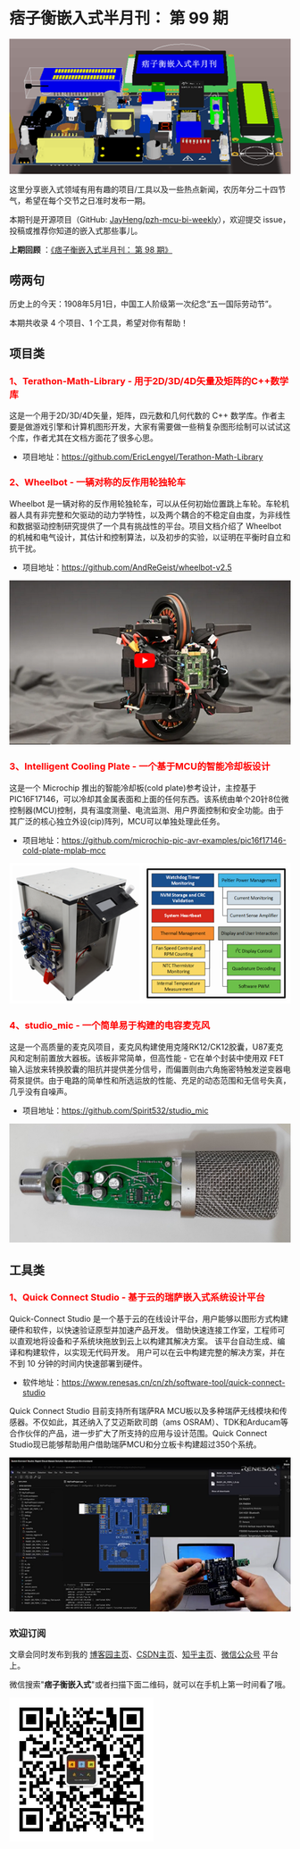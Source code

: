 # 痞子衡嵌入式半月刊： 第 99 期

![](https://raw.githubusercontent.com/JayHeng/pzh-mcu-bi-weekly/master/pics/pzh_mcu_bi_weekly.PNG)

这里分享嵌入式领域有用有趣的项目/工具以及一些热点新闻，农历年分二十四节气，希望在每个交节之日准时发布一期。

本期刊是开源项目（GitHub: [JayHeng/pzh-mcu-bi-weekly](https://github.com/JayHeng/pzh-mcu-bi-weekly)），欢迎提交 issue，投稿或推荐你知道的嵌入式那些事儿。

**上期回顾** ：[《痞子衡嵌入式半月刊： 第 98 期》](https://www.cnblogs.com/henjay724/p/18162722)

## 唠两句

历史上的今天：1908年5月1日，中国工人阶级第一次纪念“五一国际劳动节”。

本期共收录 4 个项目、1 个工具，希望对你有帮助！

## 项目类

### <font color="red">1、Terathon-Math-Library - 用于2D/3D/4D矢量及矩阵的C++数学库</font>

这是一个用于2D/3D/4D矢量，矩阵，四元数和几何代数的 C++ 数学库。作者主要是做游戏引擎和计算机图形开发，大家有需要做一些稍复杂图形绘制可以试试这个库，作者尤其在文档方面花了很多心思。  

 * 项目地址：https://github.com/EricLengyel/Terathon-Math-Library

### <font color="red">2、Wheelbot - 一辆对称的反作用轮独轮车</font>

Wheelbot 是一辆对称的反作用轮独轮车，可以从任何初始位置跳上车轮。车轮机器人具有非完整和欠驱动的动力学特性，以及两个耦合的不稳定自由度，为非线性和数据驱动控制研究提供了一个具有挑战性的平台。项目文档介绍了 Wheelbot 的机械和电气设计，其估计和控制算法，以及初步的实验，以证明在平衡时自立和抗干扰。  

 * 项目地址：https://github.com/AndReGeist/wheelbot-v2.5

 ![](https://raw.githubusercontent.com/JayHeng/pzh-mcu-bi-weekly/master/pics/issue-099/Wheelbot.PNG)

 ### <font color="red">3、Intelligent Cooling Plate - 一个基于MCU的智能冷却板设计</font>

这是一个 Microchip 推出的智能冷却板(cold plate)参考设计，主控基于 PIC16F17146，可以冷却其金属表面和上面的任何东西。该系统由单个20针8位微控制器(MCU)控制，具有温度测量、电流监测、用户界面控制和安全功能。由于其广泛的核心独立外设(cip)阵列，MCU可以单独处理此任务。

 * 项目地址：https://github.com/microchip-pic-avr-examples/pic16f17146-cold-plate-mplab-mcc

 ![](https://raw.githubusercontent.com/JayHeng/pzh-mcu-bi-weekly/master/pics/issue-099/IntelligentCoolingPlate.PNG)

  ### <font color="red">4、studio_mic - 一个简单易于构建的电容麦克风</font>

这是一个高质量的麦克风项目，麦克风构建使用克隆RK12/CK12胶囊，U87麦克风和定制前置放大器板。该板非常简单，但高性能 - 它在单个封装中使用双 FET 输入运放来转换胶囊的阻抗并提供差分信号，而偏置则由六角施密特触发逆变器电荷泵提供。由于电路的简单性和所选运放的性能、充足的动态范围和无信号失真，几乎没有自噪声。  

 * 项目地址：https://github.com/Spirit532/studio_mic

 ![](https://raw.githubusercontent.com/JayHeng/pzh-mcu-bi-weekly/master/pics/issue-099/studio_mic.PNG)

 ## 工具类

 ### <font color="red">1、Quick Connect Studio - 基于云的瑞萨嵌入式系统设计平台</font>

Quick-Connect Studio 是一个基于云的在线设计平台，用户能够以图形方式构建硬件和软件，以快速验证原型并加速产品开发。 借助快速连接工作室，工程师可以直观地将设备和子系统块拖放到云上以构建其解决方案。 该平台自动生成、编译和构建软件，以实现无代码开发。 用户可以在云中构建完整的解决方案，并在不到 10 分钟的时间内快速部署到硬件。

 * 软件地址：https://www.renesas.cn/cn/zh/software-tool/quick-connect-studio

Quick Connect Studio 目前支持所有瑞萨RA MCU板以及多种瑞萨无线模块和传感器。不仅如此，其还纳入了艾迈斯欧司朗（ams OSRAM）、TDK和Arducam等合作伙伴的产品，进一步扩大了所支持的应用与设计范围。Quick Connect Studio现已能够帮助用户借助瑞萨MCU和分立板卡构建超过350个系统。

 ![](https://raw.githubusercontent.com/JayHeng/pzh-mcu-bi-weekly/master/pics/issue-099/QuickConnectStudio.PNG)

### 欢迎订阅

文章会同时发布到我的 [博客园主页](https://www.cnblogs.com/henjay724/)、[CSDN主页](https://blog.csdn.net/henjay724)、[知乎主页](https://www.zhihu.com/people/henjay724)、[微信公众号](http://weixin.sogou.com/weixin?type=1&query=痞子衡嵌入式) 平台上。

微信搜索"__痞子衡嵌入式__"或者扫描下面二维码，就可以在手机上第一时间看了哦。

![](https://raw.githubusercontent.com/JayHeng/pzhmcu-picture/master/wechat/pzhMcu_qrcode_258x258.jpg)

